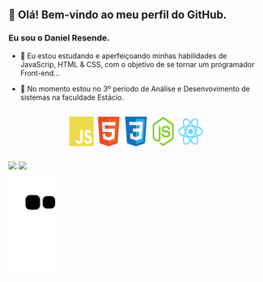 ## 👋 Olá! Bem-vindo ao meu perfil do GitHub.
### Eu sou o Daniel Resende.

- 🌱 Eu estou estudando e aperfeiçoando minhas habilidades de JavaScrip, HTML & CSS, com o objetivo de se tornar um programador Front-end...
  
- 📖 No momento estou no 3º período de Análise e Desenvovimento de sistemas na faculdade Estácio.

 
 
  ##
  


<source 
  srcset="https://github-readme-stats.vercel.app/api?username=danielresende23&show_icons=true&theme=dark"
  media="(prefers-color-scheme: dark)"
/>
  
   ##
  
<div align= "center">
  <img align="center" alt="Daniel-Js" height="60" width="50" src="https://raw.githubusercontent.com/devicons/devicon/master/icons/javascript/javascript-plain.svg">
  <img align="center" alt="Daniel-HTML" height="60" width="50" src="https://raw.githubusercontent.com/devicons/devicon/master/icons/html5/html5-original.svg">
  <img align="center" alt="Daniel-CSS" height="60" width="50" src="https://raw.githubusercontent.com/devicons/devicon/master/icons/css3/css3-original.svg">
  <img align="center" alt="Daniel-CSS" height="60" width="50" src="https://raw.githubusercontent.com/devicons/devicon/master/icons/nodejs/nodejs-original.svg">
  <img align="center" alt="Daniel-CSS" height="60" width="50" src="https://raw.githubusercontent.com/devicons/devicon/master/icons/react/react-original.svg">
</div>
 
 
  
  ##
 
<div align="left"> 
  <a href="https://www.linkedin.com/in/daniel-resend/ "target="_blank"><img src="https://img.shields.io/badge/LinkedIn-0077B5?style=for-the-badge&logo=linkedin&logoColor=white" target="_blank"></a> 
   <a href="https://danielresende23.github.io/Portfolio/"target="_blank"><img src="https://img.shields.io/badge/website-000000?style=for-the-badge&logo=About.me&logoColor=white" target="_blank"></a> 
</div>
  
![Snake animation](https://github.com/danielresende23/danielresende23/blob/output/github-contribution-grid-snake.svg)

